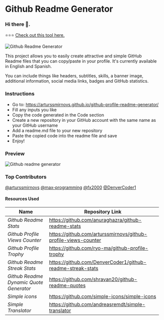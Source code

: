 # Github Readme Generator
### Hi there 👋.

⭐⭐⭐ [Check out this tool here.](https://arturssmirnovs.github.io/github-profile-readme-generator/)

![Github Readme Generator](https://arturssmirnovs.github.io/github-profile-readme-generator/images/banner.png)

This project allows you to easily create attractive and simple GitHub Readme files that you can copy/paste in your profile. It's currently available in English and Spanish.

You can include things like headers, subtitles, skills, a banner image, additional information, social media links, badges and GitHub statistics.


### Instructions

- Go to: https://arturssmirnovs.github.io/github-profile-readme-generator/
- Fill any inputs you like
- Copy the code generated in the Code section
- Create a new repository in your GitHub account with the same name as your GitHub username
- Add a readme.md file to your new repository
- Paste the copied code into the readme file and save
- Enjoy!

### Preview
  
![Github readme generator](https://arturssmirnovs.github.io/github-profile-readme-generator/images/gif.gif?v=123)

### Top Contributors

[@arturssmirnovs](https://github.com/arturssmirnovs)
[@max-programming](https://github.com/max-programming)
[@fx2000](https://github.com/fx2000)
[@DenverCoder1](https://github.com/DenverCoder1)


#### Resources Used

| Name                  | Repository Link                                                |
| ---------------------------------|--------------------------------------------------------------- |
| _Github Readme Stats_            | https://github.com/anuraghazra/github-readme-stats             |
| _Github Profile Views Counter_   | https://github.com/arturssmirnovs/github-profile-views-counter |
| _Github Profile Trophy_          | https://github.com/ryo-ma/github-profile-trophy                |
| _Github Readme Streak Stats_     | https://github.com/DenverCoder1/github-readme-streak-stats     |
| _Github Readme Dynamic Quote Generator_ | https://github.com/shravan20/github-readme-quotes       |
| _Simple icons_                   | https://github.com/simple-icons/simple-icons                   |
| _Simple Translator_              | https://github.com/andreasremdt/simple-translator              |
